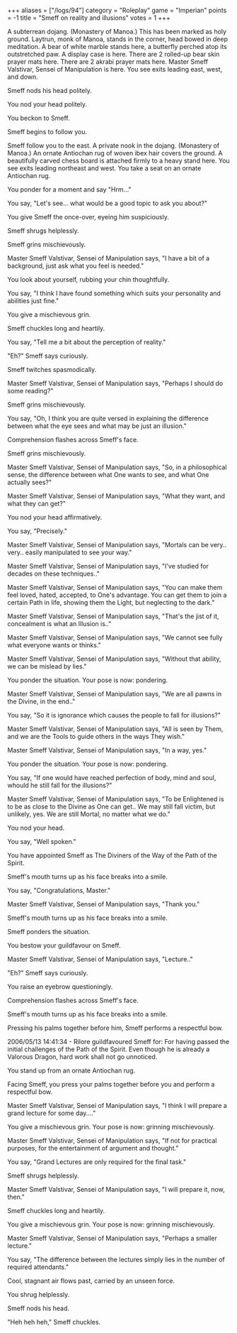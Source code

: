 +++
aliases = ["/logs/94"]
category = "Roleplay"
game = "Imperian"
points = -1
title = "Smeff on reality and illusions"
votes = 1
+++

A subterrean dojang. (Monastery of Manoa.)
This has been marked as holy ground. Laytrun, monk of Manoa, stands in the 
corner, head bowed in deep meditation. A bear of white marble stands here, a 
butterfly perched atop its outstretched paw. A display case is here. There are 
2 rolled-up bear skin prayer mats here. There are 2 akrabi prayer mats here. 
Master Smeff Valstivar, Sensei of Manipulation is here.
You see exits leading east, west, and down.

Smeff nods his head politely.
 
You nod your head politely.
 
You beckon to Smeff.
 
Smeff begins to follow you.
 
Smeff follow you to the east.
A private nook in the dojang. (Monastery of Manoa.)
An ornate Antiochan rug of woven ibex hair covers the ground. A beautifully 
carved chess board is attached firmly to a heavy stand here.
You see exits leading northeast and west.
You take a seat on an ornate Antiochan rug.
 
You ponder for a moment and say "Hrm..."
 
You say, "Let's see... what would be a good topic to ask you about?"
 
You give Smeff the once-over, eyeing him suspiciously.
 
Smeff shrugs helplessly.
 
Smeff grins mischievously.
 
Master Smeff Valstivar, Sensei of Manipulation says, "I have a bit of a 
background, just ask what you feel is needed."
 
You look about yourself, rubbing your chin thoughtfully.

You say, "I think I have found something which suits your personality and 
abilities just fine."
 
You give a mischievous grin.
 
Smeff chuckles long and heartily.

You say, "Tell me a bit about the perception of reality."
 
"Eh?" Smeff says curiously.
 
Smeff twitches spasmodically.
 
Master Smeff Valstivar, Sensei of Manipulation says, "Perhaps I should do some 
reading?"
 
Smeff grins mischievously.
 
You say, "Oh, I think you are quite versed in explaining the difference between
what the eye sees and what may be just an illusion."
 
Comprehension flashes across Smeff's face.
 
Smeff grins mischievously.
 
Master Smeff Valstivar, Sensei of Manipulation says, "So, in a philosophical 
sense, the difference between what One wants to see, and what One actually 
sees?"
 
Master Smeff Valstivar, Sensei of Manipulation says, "What they want, and what 
they can get?"

You nod your head affirmatively.

You say, "Precisely."
 
Master Smeff Valstivar, Sensei of Manipulation says, "Mortals can be very.. 
very.. easily manipulated to see your way."
 
Master Smeff Valstivar, Sensei of Manipulation says, "I've studied for decades 
on these techniques.."
  
Master Smeff Valstivar, Sensei of Manipulation says, "You can make them feel 
loved, hated, accepted, to One's advantage. You can get them to join a certain 
Path in life, showing them the Light, but neglecting to the dark."
 
Master Smeff Valstivar, Sensei of Manipulation says, "That's the jist of it, 
concealment is what an Illusion is.."
 
Master Smeff Valstivar, Sensei of Manipulation says, "We cannot see fully what 
everyone wants or thinks."
 
Master Smeff Valstivar, Sensei of Manipulation says, "Without that ability, we 
can be mislead by lies."
 
You ponder the situation.
Your pose is now: pondering.
 
Master Smeff Valstivar, Sensei of Manipulation says, "We are all pawns in the 
Divine, in the end.."

You say, "So it is ignorance which causes the people to fall for illusions?"
 
Master Smeff Valstivar, Sensei of Manipulation says, "All is seen by Them, and 
we are the Tools to guide others in the ways They wish."
 
Master Smeff Valstivar, Sensei of Manipulation says, "In a way, yes."

You ponder the situation.
Your pose is now: pondering.

You say, "If one would have reached perfection of body, mind and soul, whould 
he still fall for the illusions?"
 
Master Smeff Valstivar, Sensei of Manipulation says, "To be Enlightened is to 
be as close to the Divine as One can get.. We may still fall victim, but 
unlikely, yes. We are still Mortal, no matter what we do."

You nod your head.

You say, "Well spoken."

You have appointed Smeff as The Diviners of the Way of the Path of the Spirit.
 
Smeff's mouth turns up as his face breaks into a smile.

You say, "Congratulations, Master."
 
Master Smeff Valstivar, Sensei of Manipulation says, "Thank you."
 
Smeff's mouth turns up as his face breaks into a smile.
 
Smeff ponders the situation.

You bestow your guildfavour on Smeff.
 
Master Smeff Valstivar, Sensei of Manipulation says, "Lecture.."
 
"Eh?" Smeff says curiously.

You raise an eyebrow questioningly.
 
Comprehension flashes across Smeff's face.
 
Smeff's mouth turns up as his face breaks into a smile.
 
Pressing his palms together before him, Smeff performs a respectful bow.

2006/05/13 14:41:34 - Rilore guildfavoured Smeff for: For having passed the 
initial challenges of the Path of the Spirit. Even though he is already a 
Valorous Dragon, hard work shall not go unnoticed.

You stand up from an ornate Antiochan rug.
 

Facing Smeff, you press your palms together before you and perform a respectful
bow.
 
 
Master Smeff Valstivar, Sensei of Manipulation says, "I think I will prepare a 
grand lecture for some day...."

You give a mischievous grin.
Your pose is now: grinning mischievously.
 
Master Smeff Valstivar, Sensei of Manipulation says, "If not for practical 
purposes, for the entertainment of argument and thought."

You say, "Grand Lectures are only required for the final task."
 
Smeff shrugs helplessly.
 
Master Smeff Valstivar, Sensei of Manipulation says, "I will prepare it, now, 
then."
 
Smeff chuckles long and heartily.

You give a mischievous grin.
Your pose is now: grinning mischievously.
 
Master Smeff Valstivar, Sensei of Manipulation says, "Perhaps a smaller 
lecture."

You say, "The difference between the lectures simply lies in the number of 
required attendants."
 
Cool, stagnant air flows past, carried by an unseen force.

You shrug helplessly.
 
Smeff nods his head.
 
"Heh heh heh," Smeff chuckles.